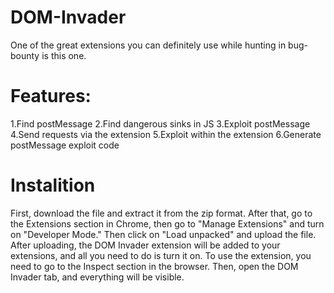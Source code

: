# DOM-Invader
One of the great extensions you can definitely use while hunting in bug-bounty is this one.
# Features:
1.Find postMessage
2.Find dangerous sinks in JS
3.Exploit postMessage
4.Send requests via the extension
5.Exploit within the extension
6.Generate postMessage exploit code

# Instalition 
First, download the file and extract it from the zip format. After that, go to the Extensions section in Chrome, then go to "Manage Extensions" and turn on "Developer Mode." Then click on "Load unpacked" and upload the file. After uploading, the DOM Invader extension will be added to your extensions, and all you need to do is turn it on. To use the extension, you need to go to the Inspect section in the browser. Then, open the DOM Invader tab, and everything will be visible.
